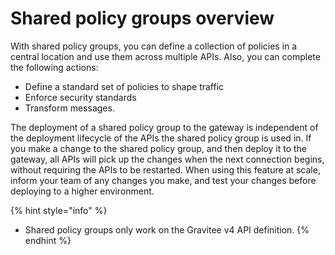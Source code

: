 # Shared policy groups overview

With shared policy groups, you can define a collection of policies in a central location and use them across multiple APIs. Also, you can complete the following actions:&#x20;

* Define a standard set of policies to shape traffic
* Enforce security standards&#x20;
* &#x20;Transform messages.&#x20;

The deployment of a shared policy group to the gateway is independent of the deployment lifecycle of the APIs the shared policy group is used in. If you make a change to the shared policy group, and then deploy it to the gateway, all APIs will pick up the changes when the next connection begins, without requiring the APIs to be restarted. When using this feature at scale, inform your team of any changes you make, and test your changes before deploying to a higher environment.

{% hint style="info" %}
* Shared policy groups only work on the Gravitee v4 API definition.
{% endhint %}
